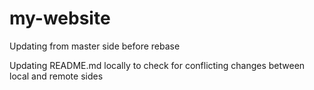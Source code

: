 # my-website

Updating from master side before rebase

Updating README.md locally to check for conflicting changes between local and remote sides
